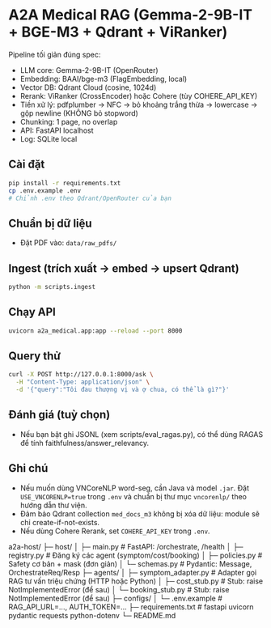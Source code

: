 # A2A Medical RAG (Gemma-2-9B-IT + BGE-M3 + Qdrant + ViRanker)

Pipeline tối giản đúng spec: 
- LLM core: Gemma-2-9B-IT (OpenRouter)
- Embedding: BAAI/bge-m3 (FlagEmbedding, local)
- Vector DB: Qdrant Cloud (cosine, 1024d)
- Rerank: ViRanker (CrossEncoder) hoặc Cohere (tùy COHERE_API_KEY)
- Tiền xử lý: pdfplumber -> NFC -> bỏ khoảng trắng thừa -> lowercase -> gộp newline (KHÔNG bỏ stopword)
- Chunking: 1 page, no overlap
- API: FastAPI localhost
- Log: SQLite local

## Cài đặt
```bash
pip install -r requirements.txt
cp .env.example .env
# Chỉnh .env theo Qdrant/OpenRouter của bạn
```

## Chuẩn bị dữ liệu
- Đặt PDF vào: `data/raw_pdfs/`

## Ingest (trích xuất -> embed -> upsert Qdrant)
```bash
python -m scripts.ingest
```

## Chạy API
```bash
uvicorn a2a_medical.app:app --reload --port 8000
```

## Query thử
```bash
curl -X POST http://127.0.0.1:8000/ask \
  -H "Content-Type: application/json" \
  -d '{"query":"Tôi đau thượng vị và ợ chua, có thể là gì?"}'
```

## Đánh giá (tuỳ chọn)
- Nếu bạn bật ghi JSONL (xem scripts/eval_ragas.py), có thể dùng RAGAS để tính faithfulness/answer_relevancy.

## Ghi chú
- Nếu muốn dùng VNCoreNLP word-seg, cần Java và model `.jar`. Đặt `USE_VNCORENLP=true` trong `.env` và chuẩn bị thư mục `vncorenlp/` theo hướng dẫn thư viện.
- Đảm bảo Qdrant collection `med_docs_m3` không bị xóa dữ liệu: module sẽ chỉ create-if-not-exists.
- Nếu dùng Cohere Rerank, set `COHERE_API_KEY` trong `.env`.

a2a-host/
├─ host/
│  ├─ main.py               # FastAPI: /orchestrate, /health
│  ├─ registry.py           # Đăng ký các agent (symptom/cost/booking)
│  ├─ policies.py           # Safety cơ bản + mask (đơn giản)
│  └─ schemas.py            # Pydantic: Message, OrchestrateReq/Resp
├─ agents/
│  ├─ symptom_adapter.py    # Adapter gọi RAG tư vấn triệu chứng (HTTP hoặc Python)
│  ├─ cost_stub.py          # Stub: raise NotImplementedError (để sau)
│  └─ booking_stub.py       # Stub: raise NotImplementedError (để sau)
├─ configs/
│  └─ .env.example          # RAG_API_URL=..., AUTH_TOKEN=...
├─ requirements.txt         # fastapi uvicorn pydantic requests python-dotenv
└─ README.md

